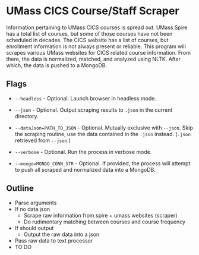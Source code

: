 # UMass CICS Course/Staff Scraper

Information pertaining to UMass CICS courses is spread out. UMass Spire has a total list of courses, but some of those courses have not been scheduled in decades. The CICS website has a list of courses, but enrollment information is not always present or reliable. This program will scrapes various UMass websites for CICS related course information. From there, the data is normalized, matched, and analyzed using NLTK. After which, the data is pushed to a MongoDB.

## Flags

- `--headless` - Optional. Launch browser in headless mode.

- `--json` - Optional. Output scraping results to `.json` in the current directory.

- `--dataJson=PATH_TO_JSON` - Optional. Mutually exclusive with `--json`. Skip the scraping routine, use the data contained in the `.json` instead. (`.json` retrieved from `--json`.)

- `--verbose` - Optional. Run the process in verbose mode.

- `--mongo=MONGO_CONN_STR` - Optional. If provided, the process will attempt to push all scraped and normalized data into a MongoDB.

## Outline

- Parse arguments
- If no data json
  - Scrape raw information from spire + umass websites (scraper)
  - Do rudimentary matching between courses and course frequency
- If should output
  - Output the raw data into a json
- Pass raw data to text processor
- TO DO


